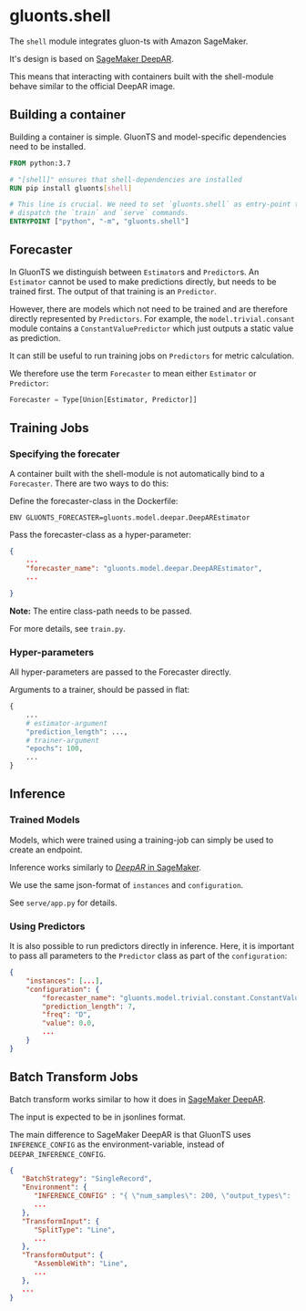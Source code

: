 
# gluonts.shell

The `shell` module integrates gluon-ts with Amazon SageMaker.

It's design is based on [SageMaker DeepAR](https://docs.aws.amazon.com/sagemaker/latest/dg/deepar.html).

This means that interacting with containers built with the shell-module behave
similar to the official DeepAR image.


## Building a container

Building a container is simple. GluonTS and model-specific dependencies need to
be installed.

```Dockerfile
FROM python:3.7

# "[shell]" ensures that shell-dependencies are installed
RUN pip install gluonts[shell]

# This line is crucial. We need to set `gluonts.shell` as entry-point to
# dispatch the `train` and `serve` commands.
ENTRYPOINT ["python", "-m", "gluonts.shell"]
```


## Forecaster

In GluonTS we distinguish between `Estimator`s and `Predictor`s. An `Estimator`
cannot be used to make predictions directly, but needs to be trained first. The
output of that training is an `Predictor`.

However, there are models which not need to be trained and are therefore
directly represented by `Predictors`. For example, the `model.trivial.consant`
module contains a `ConstantValuePredictor` which just outputs a static value as
prediction.

It can still be useful to run training jobs on `Predictors` for metric
calculation.

We therefore use the term `Forecaster` to mean either `Estimator` or
`Predictor`:

```python
Forecaster = Type[Union[Estimator, Predictor]]
```

## Training Jobs

### Specifying the forecater

A container built with the shell-module is not automatically bind to a
`Forecaster`. There are two ways to do this:

Define the forecaster-class in the Dockerfile:

    ENV GLUONTS_FORECASTER=gluonts.model.deepar.DeepAREstimator


Pass the forecaster-class as a hyper-parameter:

```json
{
    ...
    "forecaster_name": "gluonts.model.deepar.DeepAREstimator",
    ...

}
```

**Note:** The entire class-path needs to be passed.

For more details, see `train.py`.

### Hyper-parameters

All hyper-parameters are passed to the Forecaster directly.

Arguments to a trainer, should be passed in flat:

```python
{
    ...
    # estimator-argument
    "prediction_length": ...,
    # trainer-argument
    "epochs": 100,
    ...
}
```


## Inference

### Trained Models

Models, which were trained using a training-job can simply be used to create an
endpoint.

Inference works similarly to
[*DeepAR* in SageMaker](https://docs.aws.amazon.com/sagemaker/latest/dg/deepar-in-formats.html).

We use the same json-format of `instances` and `configuration`.

See `serve/app.py` for details.

### Using Predictors

It is also possible to run predictors directly in inference. Here, it is
important to pass all parameters to the `Predictor` class as part of the
`configuration`:

```json
{
    "instances": [...],
    "configuration": {
        "forecaster_name": "gluonts.model.trivial.constant.ConstantValuePredictor",
        "prediction_length": 7,
        "freq": "D",
        "value": 0.0,
        ...
    }
}
```

## Batch Transform Jobs

Batch transform works similar to how it does in [SageMaker DeepAR](https://docs.aws.amazon.com/sagemaker/latest/dg/deepar-in-formats.html#deepar-batch).

The input is expected to be in jsonlines format.

The main difference to SageMaker DeepAR is that GluonTS uses `INFERENCE_CONFIG`
as the environment-variable, instead of `DEEPAR_INFERENCE_CONFIG`.

```json
{
   "BatchStrategy": "SingleRecord",
   "Environment": { 
      "INFERENCE_CONFIG" : "{ \"num_samples\": 200, \"output_types\": [\"mean\"] }",
      ...
   },
   "TransformInput": {
      "SplitType": "Line",
      ...
   },
   "TransformOutput": { 
      "AssembleWith": "Line",
      ...
   },
   ...
}
```
